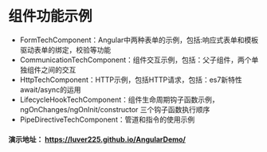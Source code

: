 # 组件功能示例
- FormTechComponent：Angular中两种表单的示例，包括:响应式表单和模板驱动表单的绑定，校验等功能
- CommunicationTechComponent：组件交互示例，包括：父子组件，两个单独组件之间的交互
- HttpTechComponent：HTTP示例，包括HTTP请求，包括：es7新特性await/async的运用
- LifecycleHookTechComponent：组件生命周期钩子函数示例，ngOnChanges/ngOnInit/constructor 三个钩子函数执行顺序
- PipeDirectiveTechComponent：管道和指令的使用示例
#### 演示地址： https://luver225.github.io/AngularDemo/



